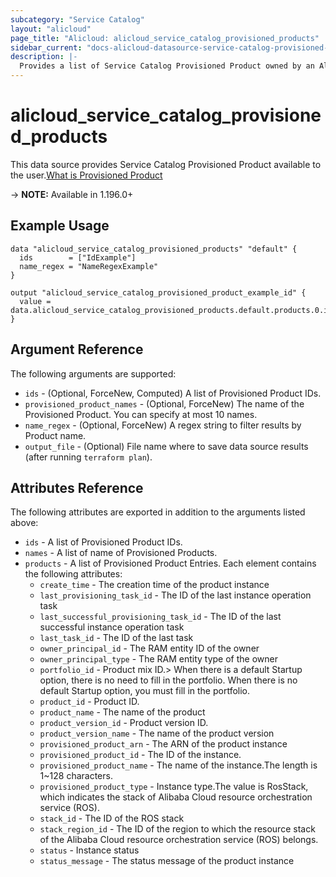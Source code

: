 ```yaml
---
subcategory: "Service Catalog"
layout: "alicloud"
page_title: "Alicloud: alicloud_service_catalog_provisioned_products"
sidebar_current: "docs-alicloud-datasource-service-catalog-provisioned-products"
description: |-
  Provides a list of Service Catalog Provisioned Product owned by an Alibaba Cloud account.
---
```


# alicloud_service_catalog_provisioned_products

This data source provides Service Catalog Provisioned Product available to the user.[What is Provisioned Product](https://www.alibabacloud.com/help/en/servicecatalog/latest/api-doc-servicecatalog-2021-09-01-api-doc-launchproduct)

-> **NOTE:** Available in 1.196.0+

## Example Usage

```
data "alicloud_service_catalog_provisioned_products" "default" {
  ids        = ["IdExample"]
  name_regex = "NameRegexExample"
}

output "alicloud_service_catalog_provisioned_product_example_id" {
  value = data.alicloud_service_catalog_provisioned_products.default.products.0.id
}
```

## Argument Reference

The following arguments are supported:
* `ids` - (Optional, ForceNew, Computed) A list of Provisioned Product IDs.
* `provisioned_product_names` - (Optional, ForceNew) The name of the Provisioned Product. You can specify at most 10 names.
* `name_regex` - (Optional, ForceNew) A regex string to filter results by Product name.
* `output_file` - (Optional) File name where to save data source results (after running `terraform plan`).


## Attributes Reference

The following attributes are exported in addition to the arguments listed above:
* `ids` - A list of Provisioned Product IDs.
* `names` - A list of name of Provisioned Products.
* `products` - A list of Provisioned Product Entries. Each element contains the following attributes:
    * `create_time` - The creation time of the product instance
    * `last_provisioning_task_id` - The ID of the last instance operation task
    * `last_successful_provisioning_task_id` - The ID of the last successful instance operation task
    * `last_task_id` - The ID of the last task
    * `owner_principal_id` - The RAM entity ID of the owner
    * `owner_principal_type` - The RAM entity type of the owner
    * `portfolio_id` - Product mix ID.> When there is a default Startup option, there is no need to fill in the portfolio. When there is no default Startup option, you must fill in the portfolio. 
    * `product_id` - Product ID.
    * `product_name` - The name of the product
    * `product_version_id` - Product version ID.
    * `product_version_name` - The name of the product version
    * `provisioned_product_arn` - The ARN of the product instance
    * `provisioned_product_id` - The ID of the instance.
    * `provisioned_product_name` - The name of the instance.The length is 1~128 characters.
    * `provisioned_product_type` - Instance type.The value is RosStack, which indicates the stack of Alibaba Cloud resource orchestration service (ROS).
    * `stack_id` - The ID of the ROS stack
    * `stack_region_id` - The ID of the region to which the resource stack of the Alibaba Cloud resource orchestration service (ROS) belongs.
    * `status` - Instance status
    * `status_message` - The status message of the product instance
